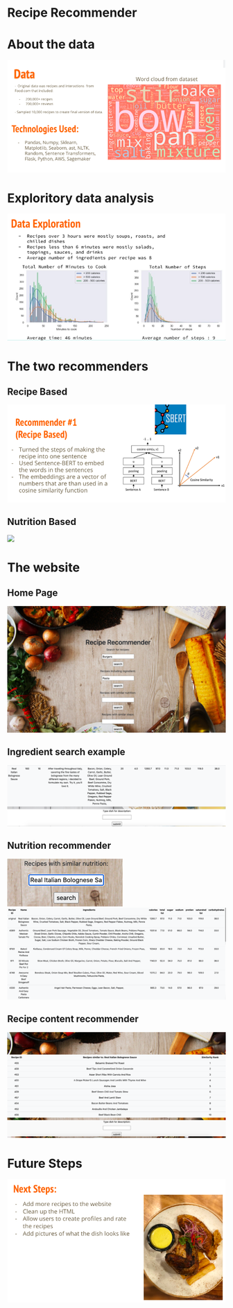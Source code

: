 # Recipe Recommender

# About the data

![](Images/about_the_data.png)


# Exploritory data analysis

![](Images/eda.png)


# The two recommenders

## Recipe Based
![](Images/recipe_based.png)
## Nutrition Based
![](Images/nutrition_based.png)

# The website

## Home Page
![](Images/home.png)


## Ingredient search example

![](Images/pasta_example.png)

## Nutrition recommender

![](Images/search_for_nutrition.png)
![](Images/sim_nutrition.png)

## Recipe content recommender

![](Images/sim_recipe.png)


# Future Steps

![](Images/future_steps.png)
